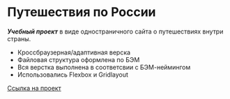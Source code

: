 # Путешествия по России
 ***Учебный проект*** в виде одностраничного сайта о путешествиях внутри страны.
 * Кроссбраузерная/адаптивная верска
 * Файловая структура оформлена по БЭМ
 * Вся верстка выполнена в соответсвии с БЭМ-неймингом
 * Использовались Flexbox и Gridlayout

 
[Ссылка на проект](https://otomivetra.github.io/russian-travel/)